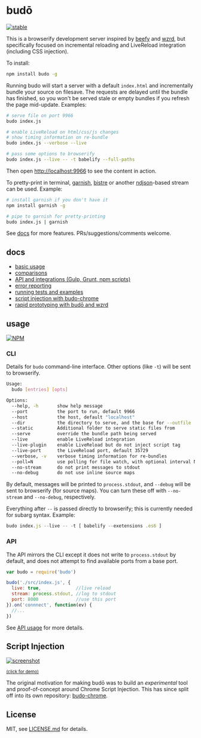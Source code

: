 # budō

[![stable](http://badges.github.io/stability-badges/dist/stable.svg)](http://github.com/badges/stability-badges)

This is a browserify development server inspired by [beefy](https://github.com/chrisdickinson/beefy) and [wzrd](https://github.com/maxogden/wzrd), but specifically focused on incremental reloading and LiveReload integration (including CSS injection).

To install:

```sh
npm install budo -g
```

Running budo will start a server with a default `index.html` and incrementally bundle your source on filesave. The requests are delayed until the bundle has finished, so you won't be served stale or empty bundles if you refresh the page mid-update. Examples:

```sh
# serve file on port 9966
budo index.js

# enable LiveReload on html/css/js changes
# show timing information on re-bundle
budo index.js --verbose --live

# pass some options to browserify
budo index.js --live -- -t babelify --full-paths
```

Then open [http://localhost:9966](http://localhost:9966) to see the content in action.

To pretty-print in terminal, [garnish](https://github.com/mattdesl/garnish), [bistre](https://github.com/hughsk/bistre) or another [ndjson](http://ndjson.org)-based stream can be used. Example:

```sh
# install garnish if you don't have it
npm install garnish -g

# pipe to garnish for pretty-printing
budo index.js | garnish
```

See [docs](#docs) for more features. PRs/suggestions/comments welcome.

## docs

- [basic usage](docs/basics.md)
- [comparisons](docs/comparisons.md)
- [API and integrations (Gulp, Grunt, npm scripts)](docs/programmatic-usage.md)
- [error reporting](docs/errors.md)
- [running tests and examples](docs/tests-and-examples.md)
- [script injection with budo-chrome](https://github.com/mattdesl/budo-chrome)
- [rapid prototyping with budō and wzrd](http://mattdesl.svbtle.com/rapid-prototyping)

## usage

[![NPM](https://nodei.co/npm/budo.png)](https://www.npmjs.com/package/budo)

### CLI

Details for `budo` command-line interface. Other options (like `-t`) will be sent to browserify.

```sh
Usage:
  budo [entries] [opts]

Options:
  --help, -h       show help message
  --port           the port to run, default 9966
  --host           the host, default "localhost"
  --dir            the directory to serve, and the base for --outfile
  --static         Additional folder to serve static files from
  --serve          override the bundle path being served
  --live           enable LiveReload integration
  --live-plugin    enable LiveReload but do not inject script tag
  --live-port      the LiveReload port, default 35729
  --verbose, -v    verbose timing information for re-bundles
  --poll=N         use polling for file watch, with optional interval N
  --no-stream      do not print messages to stdout
  --no-debug       do not use inline source maps
```

By default, messages will be printed to `process.stdout`, and `--debug` will be sent to browserify (for source maps). You can turn these off with `--no-stream` and `--no-debug`, respectively. 

Everything after `--` is passed directly to browserify; this is currently needed for subarg syntax. Example:

```js
budo index.js --live -- -t [ babelify --exetensions .es6 ]
```

### API

The API mirrors the CLI except it does not write to `process.stdout` by default, and does not attempt to find available ports from a base port. 

```js
var budo = require('budo')

budo('./src/index.js', {
  live: true,             //live reload
  stream: process.stdout, //log to stdout
  port: 8000              //use this port
}).on('connnect', function(ev) {
  //...
})
```

See [API usage](docs/programmatic-usage.md) for more details.

## Script Injection

[![screenshot](http://i.imgur.com/LJP7d9I.png)](https://www.youtube.com/watch?v=cfgeN3G_Gl0)

<sup>[(click for demo)](https://www.youtube.com/watch?v=cfgeN3G_Gl0)</sup>

The original motivation for making budō was to build an *experimental* tool and proof-of-concept around Chrome Script Injection. This has since split off into its own repository: [budo-chrome](https://github.com/mattdesl/budo-chrome).

## License

MIT, see [LICENSE.md](http://github.com/mattdesl/budo/blob/master/LICENSE.md) for details.